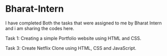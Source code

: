 # Bharat-Intern
I have completed Both the tasks that were assigned to me by Bharat Intern and i am sharing the codes here.

Task 1: Creating a simple Portfolio website using HTML and CSS.

Task 3: Create Netflix Clone using HTML, CSS and JavaScript.
